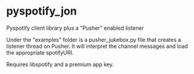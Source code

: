 pyspotify_jon
=============

Pyspotify client library plus a "Pusher" enabled listener

Under the "examples" folder is a pusher_jukebox.py file that creates a listener thread on Pusher.  It will interpret the channel messages and load the appropriate spotifyURI.

Requires libspotify and a premium app key.